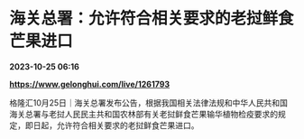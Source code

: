 # 海关总署：允许符合相关要求的老挝鲜食芒果进口

**2023-10-25 06:16**

**https://www.gelonghui.com/live/1261793**

格隆汇10月25日｜海关总署发布公告，根据我国相关法律法规和中华人民共和国海关总署与老挝人民民主共和国农林部有关老挝鲜食芒果输华植物检疫要求的规定，即日起，允许符合相关要求的老挝鲜食芒果进口。